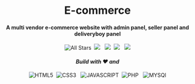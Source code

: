 <p>
  <h1 align="center"><b>E-commerce</b></h1>
</p>

<p>
  <h4 align="center"><b>A multi vendor e-commerce website with admin panel, seller panel and deliveryboy panel</b></h4>
</p>

<p align="center"> 
    <img alt="All Stars" src="https://visitor-badge.laobi.icu/badge?page_id=detronetdip.E-commerce"/>&nbsp;
    <img src="https://img.shields.io/github/stars/detronetdip/E-commerce" />
    &nbsp;
    <img src="https://img.shields.io/github/forks/detronetdip/E-commerce" />&nbsp;
    <img src="https://img.shields.io/github/repo-size/detronetdip/E-commerce"/>
    &nbsp;
    <img src="https://img.shields.io/github/last-commit/detronetdip/E-commerce"/>
</p>

<p>
  <h4 align="center"><i>Build with ❤️ and</i></h4>
</p>
<p align="center"> 
    <img alt="HTML5" src="https://img.shields.io/badge/HTML5-E34F26?style=for-the-badge&logo=html5&logoColor=white"/>&nbsp;
    <img src="https://img.shields.io/badge/CSS3-1572B6?style=for-the-badge&logo=css3&logoColor=white" alt="CSS3" />
    &nbsp;
    <img src="https://img.shields.io/badge/JavaScript-323330?style=for-the-badge&logo=javascript&logoColor=F7DF1E" alt="JAVASCRIPT" />&nbsp;
    <img src="https://img.shields.io/badge/PHP-777BB4?style=for-the-badge&logo=php&logoColor=white" alt="PHP"/>
    &nbsp;
    <img src="https://img.shields.io/badge/MySQL-005C84?style=for-the-badge&logo=mysql&logoColor=white" alt="MYSQl"/>
</p>

